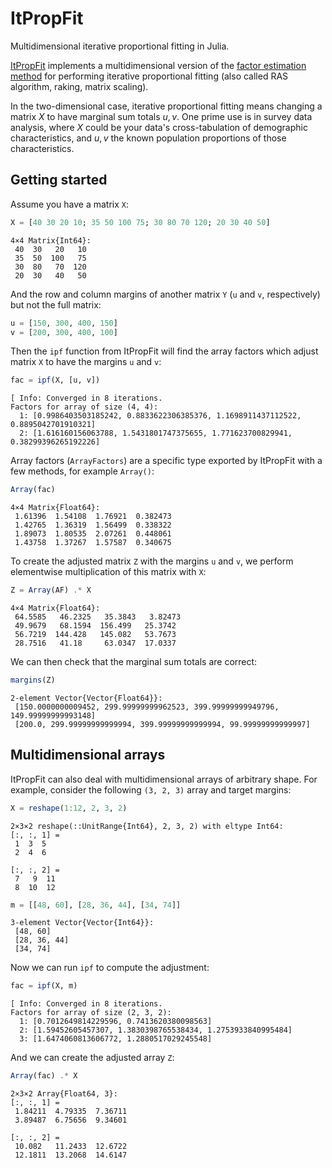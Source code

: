 # ItPropFit

Multidimensional iterative proportional fitting in Julia. 

[ItPropFit](https://github.com/vankesteren/ItPropFit.jl) implements a multidimensional version of the [factor estimation method](https://en.wikipedia.org/wiki/Iterative_proportional_fitting#Algorithm_2_(factor_estimation)) for performing iterative proportional fitting (also called RAS algorithm, raking, matrix scaling). 

In the two-dimensional case, iterative proportional fitting means changing a matrix $X$ to have marginal sum totals $u, v$. One prime use is in survey data analysis, where $X$ could be your data's cross-tabulation of demographic characteristics, and $u, v$ the known population proportions of those characteristics.

## Getting started

Assume you have a matrix `X`:
```julia
X = [40 30 20 10; 35 50 100 75; 30 80 70 120; 20 30 40 50]
```
```
4×4 Matrix{Int64}:
 40  30   20   10
 35  50  100   75
 30  80   70  120
 20  30   40   50
```

And the row and column margins of another matrix `Y` (`u` and `v`, respectively) but not the full matrix:
```julia
u = [150, 300, 400, 150]
v = [200, 300, 400, 100]
```

Then the `ipf` function from ItPropFit will find the array factors which adjust matrix `X` to have the margins `u` and `v`:
```julia
fac = ipf(X, [u, v])
```
```
[ Info: Converged in 8 iterations.
Factors for array of size (4, 4):
  1: [0.9986403503185242, 0.8833622306385376, 1.1698911437112522, 0.8895042701910321]
  2: [1.616160156063788, 1.5431801747375655, 1.771623700829941, 0.38299396265192226]
```

Array factors (`ArrayFactors`) are a specific type exported by ItPropFit with a few methods, for example `Array()`:

```julia
Array(fac)
```
```
4×4 Matrix{Float64}:
 1.61396  1.54108  1.76921  0.382473
 1.42765  1.36319  1.56499  0.338322
 1.89073  1.80535  2.07261  0.448061
 1.43758  1.37267  1.57587  0.340675
```

To create the adjusted matrix `Z` with the margins `u` and `v`, we perform elementwise multiplication of this matrix with `X`:
```julia
Z = Array(AF) .* X
```
```
4×4 Matrix{Float64}:
 64.5585   46.2325   35.3843   3.82473
 49.9679   68.1594  156.499   25.3742
 56.7219  144.428   145.082   53.7673
 28.7516   41.18     63.0347  17.0337
```

We can then check that the marginal sum totals are correct:

```julia
margins(Z)
```
```
2-element Vector{Vector{Float64}}:
 [150.0000000009452, 299.99999999962523, 399.99999999949796, 149.99999999993148]
 [200.0, 299.99999999999994, 399.99999999999994, 99.99999999999997]
```

## Multidimensional arrays

ItPropFit can also deal with multidimensional arrays of arbitrary shape. For example, consider the following `(3, 2, 3)` array and target margins:
```julia
X = reshape(1:12, 2, 3, 2)
```
```
2×3×2 reshape(::UnitRange{Int64}, 2, 3, 2) with eltype Int64:
[:, :, 1] =
 1  3  5
 2  4  6

[:, :, 2] =
 7   9  11
 8  10  12
```
```julia
m = [[48, 60], [28, 36, 44], [34, 74]]
```
```
3-element Vector{Vector{Int64}}:
 [48, 60]
 [28, 36, 44]
 [34, 74]
```

Now we can run `ipf` to compute the adjustment:

```julia
fac = ipf(X, m)
```
```
[ Info: Converged in 8 iterations.
Factors for array of size (2, 3, 2):
  1: [0.7012649814229596, 0.7413620380098563]
  2: [1.59452605457307, 1.3830398765538434, 1.2753933840995484]
  3: [1.6474060813606772, 1.2880517029245548]
```

And we can create the adjusted array `Z`:

```julia
Array(fac) .* X
```
```
2×3×2 Array{Float64, 3}:
[:, :, 1] =
 1.84211  4.79335  7.36711
 3.89487  6.75656  9.34601

[:, :, 2] =
 10.082   11.2433  12.6722
 12.1811  13.2068  14.6147
```

